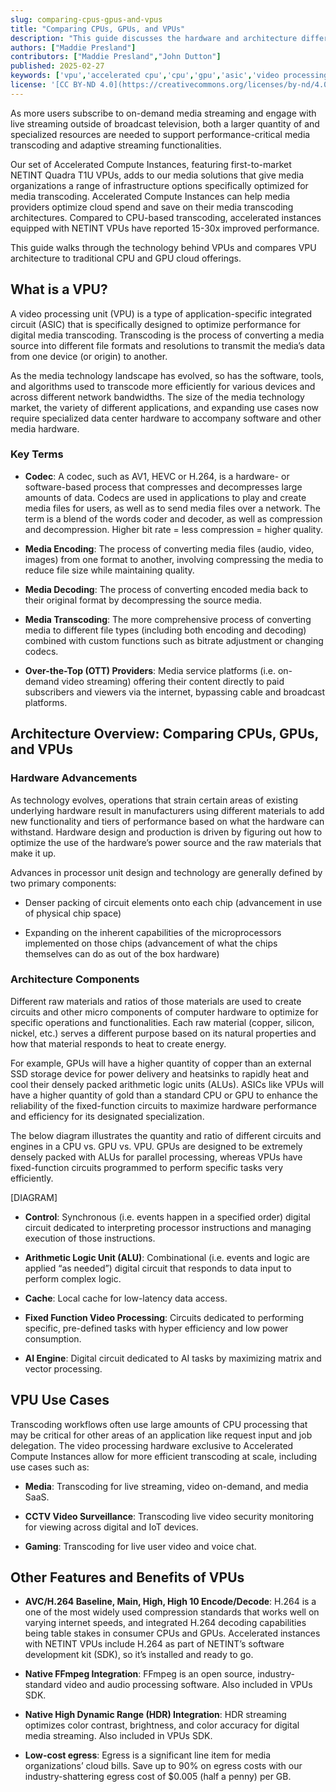 ```yaml
---
slug: comparing-cpus-gpus-and-vpus
title: "Comparing CPUs, GPUs, and VPUs"
description: "This guide discusses the hardware and architecture differences between CPUs, GPUs, and VPUs on Akamai Cloud."
authors: ["Maddie Presland"]
contributors: ["Maddie Presland","John Dutton"]
published: 2025-02-27
keywords: ['vpu','accelerated cpu','cpu','gpu','asic','video processing unit','application specific integrated circuit','graphic processing unit']
license: '[CC BY-ND 4.0](https://creativecommons.org/licenses/by-nd/4.0)'
---
```


As more users subscribe to on-demand media streaming and engage with live streaming outside of broadcast television, both a larger quantity of and specialized resources are needed to support performance-critical media transcoding and adaptive streaming functionalities.

Our set of Accelerated Compute Instances, featuring first-to-market NETINT Quadra T1U VPUs, adds to our media solutions that give media organizations a range of infrastructure options specifically optimized for media transcoding. Accelerated Compute Instances can help media providers optimize cloud spend and save on their media transcoding architectures. Compared to CPU-based transcoding, accelerated instances equipped with NETINT VPUs have reported 15-30x improved performance.

This guide walks through the technology behind VPUs and compares VPU architecture to traditional CPU and GPU cloud offerings.

## What is a VPU?

A video processing unit (VPU) is a type of application-specific integrated circuit (ASIC) that is specifically designed to optimize performance for digital media transcoding. Transcoding is the process of converting a media source into different file formats and resolutions to transmit the media’s data from one device (or origin) to another.

As the media technology landscape has evolved, so has the software, tools, and algorithms used to transcode more efficiently for various devices and across different network bandwidths. The size of the media technology market, the variety of different applications, and expanding use cases now require specialized data center hardware to accompany software and other media hardware.

### Key Terms

- **Codec**: A codec, such as AV1, HEVC or H.264, is a hardware- or software-based process that compresses and decompresses large amounts of data. Codecs are used in applications to play and create media files for users, as well as to send media files over a network. The term is a blend of the words coder and decoder, as well as compression and decompression. Higher bit rate = less compression = higher quality.

- **Media Encoding**: The process of converting media files (audio, video, images) from one format to another, involving compressing the media to reduce file size while maintaining quality.

- **Media Decoding**: The process of converting encoded media back to their original format by decompressing the source media.

- **Media Transcoding**: The more comprehensive process of converting media to different file types (including both encoding and decoding) combined with custom functions such as bitrate adjustment or changing codecs.

- **Over-the-Top (OTT) Providers**: Media service platforms (i.e. on-demand video streaming) offering their content directly to paid subscribers and viewers via the internet, bypassing cable and broadcast platforms.

## Architecture Overview: Comparing CPUs, GPUs, and VPUs

### Hardware Advancements

As technology evolves, operations that strain certain areas of existing underlying hardware result in manufacturers using different materials to add new functionality and tiers of performance based on what the hardware can withstand. Hardware design and production is driven by figuring out how to optimize the use of the hardware’s power source and the raw materials that make it up.

Advances in processor unit design and technology are generally defined by two primary components:

- Denser packing of circuit elements onto each chip (advancement in use of physical chip space)

- Expanding on the inherent capabilities of the microprocessors implemented on those chips (advancement of what the chips themselves can do as out of the box hardware)

### Architecture Components

Different raw materials and ratios of those materials are used to create circuits and other micro components of computer hardware to optimize for specific operations and functionalities. Each raw material (copper, silicon, nickel, etc.) serves a different purpose based on its natural properties and how that material responds to heat to create energy.

For example, GPUs will have a higher quantity of copper than an external SSD storage device for power delivery and heatsinks to rapidly heat and cool their densely packed arithmetic logic units (ALUs). ASICs like VPUs will have a higher quantity of gold than a standard CPU or GPU to enhance the reliability of the fixed-function circuits to maximize hardware performance and efficiency for its designated specialization.

The below diagram illustrates the quantity and ratio of different circuits and engines in a CPU vs. GPU vs. VPU. GPUs are designed to be extremely densely packed with ALUs for parallel processing, whereas VPUs have fixed-function circuits programmed to perform specific tasks very efficiently.

[DIAGRAM]

- **Control**: Synchronous (i.e. events happen in a specified order) digital circuit dedicated to interpreting processor instructions and managing execution of those instructions.

- **Arithmetic Logic Unit (ALU)**: Combinational (i.e. events and logic are applied “as needed”) digital circuit that responds to data input to perform complex logic.

- **Cache**: Local cache for low-latency data access.

- **Fixed Function Video Processing**: Circuits dedicated to performing specific, pre-defined tasks with hyper efficiency and low power consumption.

- **AI Engine**: Digital circuit dedicated to AI tasks by maximizing matrix and vector processing.

## VPU Use Cases

Transcoding workflows often use large amounts of CPU processing that may be critical for other areas of an application like request input and job delegation. The video processing hardware exclusive to Accelerated Compute Instances allow for more efficient transcoding at scale, including use cases such as:

- **Media**: Transcoding for live streaming, video on-demand, and media SaaS.

- **CCTV Video Surveillance**: Transcoding live video security monitoring for viewing across digital and IoT devices.

- **Gaming**: Transcoding for live user video and voice chat.

## Other Features and Benefits of VPUs

- **AVC/H.264 Baseline, Main, High, High 10 Encode/Decode**: H.264 is a one of the most widely used compression standards that works well on varying internet speeds, and integrated H.264 decoding capabilities being table stakes in consumer CPUs and GPUs. Accelerated instances with NETINT VPUs include H.264 as part of NETINT’s software development kit (SDK), so it’s installed and ready to go.

- **Native FFmpeg Integration**: FFmpeg is an open source, industry-standard video and audio processing software. Also included in VPUs SDK.

- **Native High Dynamic Range (HDR) Integration**: HDR streaming optimizes color contrast, brightness, and color accuracy for digital media streaming. Also included in VPUs SDK.

- **Low-cost egress**: Egress is a significant line item for media organizations’ cloud bills. Save up to 90% on egress costs with our industry-shattering egress cost of $0.005 (half a penny) per GB.

